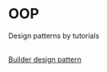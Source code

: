 # OOP
Design patterns by tutorials<br /><br />

[Builder design pattern](https://github.com/donggyushin/OOP/tree/main/builder)
